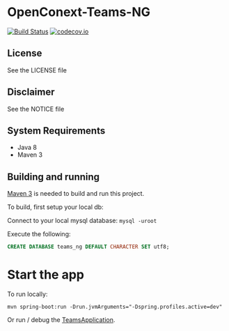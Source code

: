 # OpenConext-Teams-NG

[![Build Status](https://travis-ci.org/OpenConext/OpenConext-teams-NG.svg)](https://travis-ci.org/OpenConext/OpenConext-teams-NG)
[![codecov.io](https://codecov.io/github/OpenConext/OpenConext-teams-NG/coverage.svg)](https://codecov.io/github/OpenConext/OpenConext-teams-NG)

## License

See the LICENSE file

## Disclaimer

See the NOTICE file

## System Requirements

- Java 8
- Maven 3

## Building and running

[Maven 3](http://maven.apache.org) is needed to build and run this project.

To build, first setup your local db:

Connect to your local mysql database: `mysql -uroot`

Execute the following:

```sql
CREATE DATABASE teams_ng DEFAULT CHARACTER SET utf8;
```

# Start the app

To run locally:

`mvn spring-boot:run -Drun.jvmArguments="-Dspring.profiles.active=dev"`

Or run / debug the [TeamsApplication](teams-server/src/main/java/teams/TeamsApplication.java).